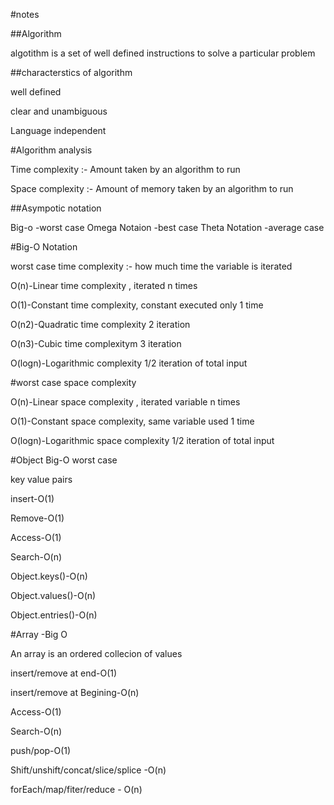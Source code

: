 #notes

##Algorithm

algotithm is a set of well defined instructions to solve a particular problem

##characterstics of algorithm

well defined

clear and unambiguous

Language independent



#Algorithm analysis


Time complexity :- Amount taken by an algorithm to run

Space complexity :- Amount of memory taken by an algorithm to run



##Asympotic notation 

Big-o -worst case
Omega Notaion -best case
Theta Notation -average case



#Big-O Notation

worst case time complexity :- how much time the variable is iterated 

O(n)-Linear time complexity , iterated n times

O(1)-Constant time complexity, constant executed only 1 time

O(n2)-Quadratic time complexity 2 iteration 

O(n3)-Cubic time complexitym 3 iteration

O(logn)-Logarithmic complexity 1/2 iteration of total input


#worst case space complexity


O(n)-Linear space complexity , iterated variable n times

O(1)-Constant space complexity, same variable used 1 time

O(logn)-Logarithmic space complexity 1/2 iteration of total input



#Object Big-O worst case

key value pairs

insert-O(1)

Remove-O(1)

Access-O(1)

Search-O(n)

Object.keys()-O(n)

Object.values()-O(n)

Object.entries()-O(n)


#Array -Big O

An array is an ordered collecion of values

insert/remove at end-O(1)

insert/remove at Begining-O(n)

Access-O(1)

Search-O(n)

push/pop-O(1)

Shift/unshift/concat/slice/splice -O(n)

forEach/map/fiter/reduce - O(n)

